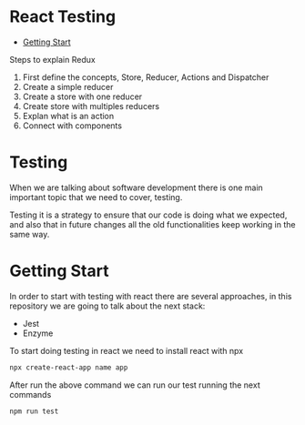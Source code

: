 ﻿# React Testing

* [Getting Start](#Getting-Start)


Steps to explain Redux

1. First define the concepts, Store, Reducer, Actions and Dispatcher
2. Create a simple reducer
3. Create a store with one reducer
4. Create store with multiples reducers
5. Explan what is an action
6. Connect with components 

# Testing       

When we are talking about software development there is one main important topic that we need to cover, testing.

Testing it is a strategy to ensure that our code is doing what we expected, and also that in future changes all the old functionalities keep working in the same way.

# Getting Start

In order to start with testing with react there are several approaches, in this repository we are going to talk about the next stack:

- Jest
- Enzyme

To start doing testing in react we need to install react with npx

```sh 
npx create-react-app name app
```

After run the above command we can run our test running the next commands

```sh
npm run test
```

